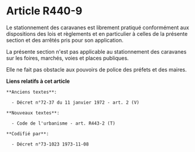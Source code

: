 # Article R440-9

Le stationnement des caravanes est librement pratiqué conformément aux dispositions des lois et règlements et en particulier
à celles de la présente section et des arrêtés pris pour son application.

La présente section n'est pas applicable au stationnement des caravanes sur les foires, marchés, voies et places publiques.

Elle ne fait pas obstacle aux pouvoirs de police des préfets et des maires.

**Liens relatifs à cet article**

	**Anciens textes**:

	  - Décret n°72-37 du 11 janvier 1972 - art. 2 (V)

	**Nouveaux textes**:

	  - Code de l'urbanisme - art. R443-2 (T)

	**Codifié par**:

	  - Décret n°73-1023 1973-11-08
